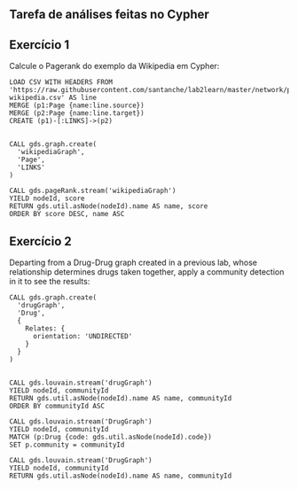 ## Tarefa de análises feitas no Cypher

## Exercício 1

Calcule o Pagerank do exemplo da Wikipedia em Cypher:

~~~cypher
LOAD CSV WITH HEADERS FROM 'https://raw.githubusercontent.com/santanche/lab2learn/master/network/pagerank/pagerank-wikipedia.csv' AS line
MERGE (p1:Page {name:line.source})
MERGE (p2:Page {name:line.target})
CREATE (p1)-[:LINKS]->(p2)


CALL gds.graph.create(
  'wikipediaGraph',
  'Page',
  'LINKS'
)

CALL gds.pageRank.stream('wikipediaGraph')
YIELD nodeId, score
RETURN gds.util.asNode(nodeId).name AS name, score
ORDER BY score DESC, name ASC
~~~

## Exercício 2

Departing from a Drug-Drug graph created in a previous lab, whose relationship determines drugs taken together, apply a community detection in it to see the results:

~~~cypher
CALL gds.graph.create(
  'drugGraph',
  'Drug',
  {
    Relates: {
      orientation: 'UNDIRECTED'
    }
  }
)


CALL gds.louvain.stream('drugGraph')
YIELD nodeId, communityId
RETURN gds.util.asNode(nodeId).name AS name, communityId
ORDER BY communityId ASC

CALL gds.louvain.stream('DrugGraph')
YIELD nodeId, communityId
MATCH (p:Drug {code: gds.util.asNode(nodeId).code})
SET p.community = communityId

CALL gds.louvain.stream('DrugGraph')
YIELD nodeId, communityId
RETURN gds.util.asNode(nodeId).name AS name, communityId

~~~

